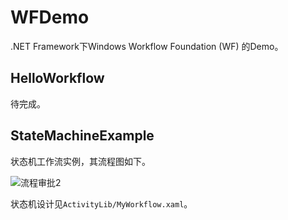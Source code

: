 # WFDemo
.NET Framework下Windows Workflow Foundation (WF) 的Demo。



## HelloWorkflow

待完成。



## StateMachineExample

状态机工作流实例，其流程图如下。

![流程审批2](https://gitee.com/MouZhuangZi/pic-go/raw/master/%E6%B5%81%E7%A8%8B%E5%AE%A1%E6%89%B92.png)

状态机设计见`ActivityLib/MyWorkflow.xaml`。



